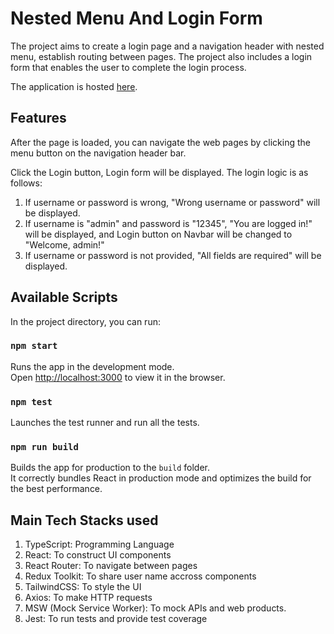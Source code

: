 # Nested Menu And Login Form

The project aims to create a login page and a navigation header with nested menu, establish routing between pages. The project also includes a login form that enables the user to complete the login process.

The application is hosted [here](https://search-hacker-news.herokuapp.com).

## Features

After the page is loaded, you can navigate the web pages by clicking the menu button on the navigation header bar.

Click the Login button, Login form will be displayed.  The login logic is as follows:

1. If username or password is wrong, "Wrong username or password" will be displayed.
2. If username is "admin" and password is "12345", "You are logged in!" will be displayed, and Login button on Navbar will be changed to "Welcome, admin!"
3. If username or password is not provided, "All fields are required" will be displayed.

## Available Scripts

In the project directory, you can run:

### `npm start`

Runs the app in the development mode.<br>
Open [http://localhost:3000](http://localhost:3000) to view it in the browser.

### `npm test`

Launches the test runner and run all the tests.<br>

### `npm run build`

Builds the app for production to the `build` folder.<br>
It correctly bundles React in production mode and optimizes the build for the best performance.

## Main Tech Stacks used

1. TypeScript: Programming Language
2. React: To construct UI components
3. React Router: To navigate between pages
4. Redux Toolkit: To share user name accross components
5. TailwindCSS: To style the UI
6. Axios: To make HTTP requests
7. MSW (Mock Service Worker): To mock APIs and web products.
8. Jest: To run tests and provide test coverage